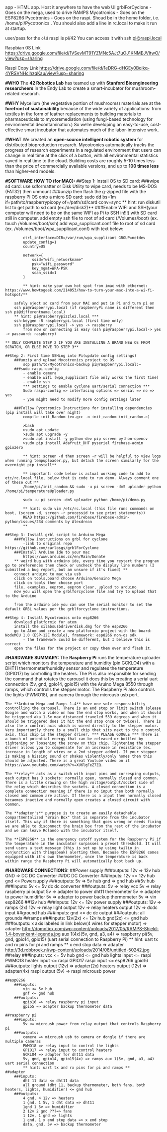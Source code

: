 app - HTML app. Host it anywhere to have the web UI
grblForCyclone - Goes on the mega, used to drive RAMPS
Mycotronics - Goes on the ESP8266
Pycotronics - Goes on the raspi. Shoud be in the home folder, i.e. /home/pi/Pycotronics . You should also add a line in rc.local to make it run at startup.

user/pass for the `old` raspi is pi/42
You can access it with ssh pi@raspi.local






Raspbian 0S Link
https://drive.google.com/file/d/1VSevMT91YZMNc5AJt7uOJ1KNMEJVltwO/view?usp=sharing 

Raspi Copy Link
https://drive.google.com/file/d/1eDRG-dHGEy0Bqikq-4YRSVNHcihzqKau/view?usp=sharing


**#WHO**
The **42 Robotics Lab** has teamed up with **Stanford Bioengineering researcheers** in the Endy Lab to create a smart-incubator for mushroom-related research.

**#WHY**
Mycelium (the vegetative portion of mushrooms) materials are at the **forefront of sustainability** because of the wide variety of applications: from textiles in the form of leather replacements to building materials to pharmaceuticals to mycoremediation (using fungi-based technology for environmental decontamination.)  So we’re developing an easy-to-use, cost-effective smart incubator that automates much of the labor-intensive work.

**#WHAT**
We created an **open-source intelligent robotic system** for distributed bioproduction research. Mycotronics automatically tracks the progress of research experiments in a regulated environment that users can change in real time at the click of a button, with all environmental statistics saved in real time to the cloud. Building costs are roughly 5-10 times less than the price of commercially available versions, and up to **100 times less** than higher-end models.


**#SOFTWARE HOW TO (for MAC):**
##Step 1: Install OS to SD card:
        ###wipe sd card:
            use sdformatter or Disk Utility to wipe card, needs to be MS-DOS (FAT32) then unmount
        ###unzip then flash the g-zipped file with the raspberry Pi OS onto a micro SD card:
            sudo dd bs=1m if=path/to/raspberrypicopy of=/path/sd/card conv=sync
            ** hint: run diskutil list to get path to sd card (ex./dev/disk2)** 
        ###Enable WIFI and SSH(your computer will need to be on the same WIFI as Pi to SSH in!!!) with SD card still in computer.
            add empty ssh file to root of sd card (/Volumes/boot)
                (ex. touch /Volumes/boot/ssh)
            add wpa_supplicant.conf file to root of sd card (ex. /Volumes/boot/wpa_supplicant.conf) with text below:
        
            ctrl_interface=DIR=/var/run/wpa_supplicant GROUP=netdev
            update_config=1
            country=US

            network={
                ssid="wifi_networkname"
                psk="wifi_password"
                key_mgmt=WPA-PSK
                scan_ssid=1
            }

            ** hint: make your own hot spot from imac with ethernet: https://www.howtogeek.com/214053/how-to-turn-your-mac-into-a-wi-fi-hotspot/**

        safely eject sd card from your MAC and put in Pi and turn pi on 
        ssh pi@raspberrypi.local (if raspberryPi name is different then ssh pi@differentname.local)
        ** hint: pi@raspberrypizzle2.local ***
        ssh-keygen -R raspberrypi.local (first time only)
        ssh pi@raspberrypi.local -> yes -> raspberry
            from now on connecting is easy (ssh pi@raspberrypi.local-> yes -> password: raspberry)

    ** ONLY COMPLETE STEP 2 IF YOU ARE INSTALLING A BRAND NEW OS FROM SCRATCH, OR ELSE MOVE TO STEP 3**

    ##Step 2: First time SSHing into Pi(update config settings)
        ###unzip and upload Mycotronics project to OS
            scp path/to/Mycotronics-backup pi@raspberrypi.local:~
        ###sudo raspi-config
            - enable camera
            - enable wifi (wpa_supplicant file only works the first time)
            - enable ssh
            *** settings to enable cyclone uart/serial connection ***
            Sudo raspi-config => interfacing options => serial => no => yes
            - you might need to modify more config settings later

        ###Follow Pycotronics Instructions for installing dependencies (pip install will take over night)
            compile init_Random (ex.gcc -o init_random init_random.c)

            >bash
            >sudo apt update
            >sudo apt upgrade -y
            >sudo apt install -y python-dev pip screen python-opencv
            >sudo pip install Adafruit_DHT pyserial firebase-admin gpiozero

            ** hint: screen -d then screen -r will be helpful to view logs when running tempuploader.py, but detach the screen similarly for the overnight pip install**

            ** important: code below is actual working code to add to etc/rc.local file, below that is code to run demo. Always comment one of these out!**
            /home/pi/init_random && sudo -u pi screen -dmS uploader python /home/pi/temperatureUploader.py

            sudo -u pi screen -dmS uploader python /home/pi/demo.py

            ** hint: sudo vim /etc/rc.local (this file runs commands on boot, (screen -d, screen -r processid to see print statements))
            READ https://github.com/firebase/firebase-admin-python/issues/234 comments by Alexdrean
            **
    
    ##Step 3: Install grbl script to Arduino Mega
        ###follow instructions on grbl for cyclone
            -link to original repo https://github.com/carlosgs/grblForCyclone 
        ###Install Arduino Ide to your mac
            https://www.arduino.cc/en/Main/Donate
        ** weird bug with arduino ide, every time you restart the program go to preferences then check or uncheck the display line numbers (I submitted a bug report, but am unsure if it's fixed) **
        connect arduino to mac via usb
        click on tools,board choose Arduino/Genuino Mega
        click on tools then choose port
        file, examples, eeprom, eeprom clear, upload to arduino
        now you will open the grblforcyclone file and try to upload that to the Arduino

        from the arduino ide you can use the serial monitor to set the default GRBL values per the grblforcyclone instructions.

    ##Step 4: Install Mycotronics onto esp8266
        download platformio for atom
        install the silabsusbdriverdisk.dmg for the esp8266
        go to Atom and create a new platformio project with the board: NodeMCU 1.0 (ESP-12E Module), framework: esp8266 non-os sdk
            - the framework could be different, but I believe this is correct
        open the files for the project or copy them over and flash it.

**#HARDWARE SUMMARY:**
    The **Raspberry Pi** runs the temperature uploader script which monitors the temperature and humidity (pin GCKLO4) with a DHT11 thermometer/humidity sensor and regulates the temperature (GPIO17) by controlling the heaters. The Pi is also responsible for sending the command that rotates the carousel it does this by creating a serial uart connection (5v, gnd, gpio14, gpio15) with the Aruino Mega 8550 through ramps, which controlls the stepper motor. The Raspberry Pi also controls the lights (PWMO18), and camera through the microusb usb port.

    The **Arduino Mega and Ramps 1.4** have one sole responsibility controlling the carousel. There is an end stop or limit switch (please Google and watch a video on how the end stop works, and when it should be triggered aka 1.5x max distanced traveled 539 degrees and when it should be triggered does it hit the end stop once or twice?). There is also the x control axis which is wired directly to the stepper motor. Very importantly there is a small chip that sits next to the x control axis, this chip is the stepper driver. *** PLEASE GOOGLE *** There is a bunch of potential energy that can be released or bottled by tightening or loosening the screw on this chip. Tightening the stepper driver allows you to compensate for an increase in resistance (ex. increase in length of wires or a 2nd stepper added). If your stepper is making a hissing sound or shakes violently/only homes then this should be adjusted. There is a great Youtube video on it https://www.youtube.com/watch?v=XU6lgFeZ7ZQ.

    The **relay** acts as a switch with input pins and corresping outputs, each output has 3 sockets: normally open, normally closed and common. There is a little drawing on the high voltage/output/socket side of the relay which describes the sockets. A closed connection is a complete connection meaning if there is no input then both normally closed and common are active. If there is a input then normally closed becaomes inactive and normally open creates a closed circuit with common.

    The **adapter's** purpose is to create an easily detachable compartmentalized "Brain Box" that is separate from the incubator itself. This way if there is something that goes wrong or needs fixing we are able to disconnect the brain box from the rest of the incubator and we can leave Rolando with the incubator itself.

    The **ESP8266** is the emergency cutoff system for the Raspberry Pi if the temperature in the incubator surpasses a preset threshold. It will send users a text message (this is set up by using twilio in conjunction with thingspeak) alerting them. Because the ESP8266 comes equipped with it's own thermometer, once the temperature is back within range the Raspberry Pi will automatically boot back up.

**#HARDWARE CONNECTIONS:**
    ##Power supply
        ###outputs:
            12v => 12v hub
            GND => DC DC Converter
    ##DC DC Converter
        ###inputs:
            12v <= 12v hub
            gnd <= Powersupply
        ###outputs:
            5v => 5v hub
            gnd => gnd hub
    ##5v hub
        ###inputs:
            5v <= 5v dc dc converter
        ###outputs:
            5v => relay vcc
            5v => relay raspberry pi output
            5v => adapter to power dht11 thermometer
            5v => adapter to power humidifier
            5v => adapter to power backup thermometer
            5v => vin esp8266
    ##12v hub
        ###inputs:
            12v <= 12v power supply
        ###outputs:
            12v => ramps (2x)
            12v => relay light output
            12v => relay heaters output
            12v => dcdc input
    ##ground hub
        ###inputs:
            gnd <= dc dc output
        ###outputs:
            all grounds
    ##ramps
        ###inputs:
            12v(2x) <= 12v hub
            gnd(2x) <= gnd hub
        ###outputs:
            x axis labeled in link below(4 wires for stepper motor) => adapter
            http://domoticx.com/wp-content/uploads/2017/05/RAMPS-Shield-1.4-bovenkant-legenda.jpg
            aux 1(4x)(5v, gnd, a3, a4) => raspberry pi(5v, gnd, gpio14, gpio15) (uart serial connection to Raspberry Pi)
            ** hint: uart tx and rx pins for pi and ramps **
            x end stop data => adapter
            http://3d.robbroek.nl/wp-content/uploads/2014/08/untitled-50242.jpg
    ##relay
        ###inputs:
            vcc <= 5v hub
            gnd <= gnd hub
            lights input <= raspi PWMO18
            heater input <= raspi GPIO17
            raspi input <= esp8266 gpio16
        ###outputs:
            lights output (12v) => adapter(2x)
            heaters output (12v) => adapter(4x)
            raspi output (5v) => raspi microusb power

    ##esp8266
        ###inputs:
            vin <= 5v hub
            gnf <= gnd hub
        ###outputs:
            gpio16 => relay raspberry pi input
            gpio5 => adapter backup thermometer data

    ##raspberry pi
        ###inputs:
            5v <= microusb power from relay output that controls Raspberry pi
        ###outputs:
            camera => microusb usb to camera or dongle if there are multiple cameras
            PWMO18 => relay input to control the lights
            GPIO17 => relay input to control heaters
            GCKLO4 => adapter for dht11 data
            5v, gnd, gpio14, gpio15(4x) => ramps aux 1(5v, gnd, a3, a4) uart serial connection
            ** hint: uart tx and rx pins for pi and ramps **
    ##adapter
        ###inputs:
            dht 11 data <= dht11 data
            all ground (dht 11, backup thermometer, both fans, both heaters, lights, humidifier) <= gnd hub
        ###outputs:
            4 gnd, 4 12v => heaters
            1 gnd, 1 5v, 1 dht data => dht11
            1gnd 1 5v => humidifier
            2 12v 2 gnd ???=> fans
            1 12v, 1 gnd => lights
            1 gnd, 1 x end stop data => x end stop
            data, gnd, 5v => backup thermometer